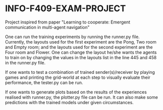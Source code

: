 # INFO-F409-EXAM-PROJECT
Project inspired from paper "Learning to cooperate: Emergent communication in multi-agent navigation"

One can run the training experiments by running the runner.py file. Currently, the layouts used for the first experiment are the Pong, Two room and Empty room; and the layouts used for the second experiment are the Four room and Flower. One can change the layout he/she wants the agents to train on by changing the values in the layouts list in the line 445 and 458 in the runner.py file.

If one wants to test a combination of trained sender(s)/receiver by playing games and printing the grid-world at each step to visually evaluate their performance, the tester.py can be run.

If one wants to generate plots based on the results of the experiences realised with runner.py, the plotter.py file can be run. It can also make some predictions with the trained models under given circumstances.
